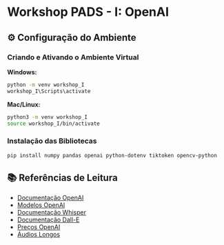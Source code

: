 # Workshop PADS - I: OpenAI

## ⚙️ Configuração do Ambiente

### Criando e Ativando o Ambiente Virtual

**Windows:**
```bash
python -m venv workshop_I
workshop_I\Scripts\activate
```

**Mac/Linux:**
```bash
python3 -m venv workshop_I
source workshop_I/bin/activate
```

### Instalação das Bibliotecas

```bash
pip install numpy pandas openai python-dotenv tiktoken opencv-python
```

## 📚 Referências de Leitura

- [Documentação OpenAI](https://platform.openai.com/docs/overview)
- [Modelos OpenAI](https://platform.openai.com/docs/models)
- [Documentação Whisper](https://openai.com/research/whisper)
- [Documentação Dall-E](https://openai.com/research/dall-e)
- [Preços OpenAI](https://openai.com/pricing)
- [Áudios Longos](https://platform.openai.com/docs/guides/speech-to-text/prompting)
